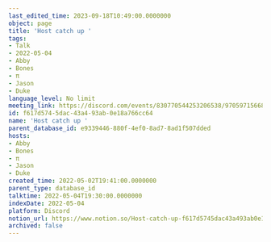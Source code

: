 ```yaml
---
last_edited_time: 2023-09-18T10:49:00.0000000
object: page
title: 'Host catch up '
tags:
- Talk
- 2022-05-04
- Abby
- Bones
- π
- Jason
- Duke
language_level: No limit
meeting_link: https://discord.com/events/830770544253206538/970597156681568276
id: f617d574-5dac-43a4-93ab-0e18a766cc64
name: 'Host catch up '
parent_database_id: e9339446-880f-4ef0-8ad7-8ad1f507dded
hosts:
- Abby
- Bones
- π
- Jason
- Duke
created_time: 2022-05-02T19:41:00.0000000
parent_type: database_id
talktime: 2022-05-04T19:30:00.0000000
indexDate: 2022-05-04
platform: Discord
notion_url: https://www.notion.so/Host-catch-up-f617d5745dac43a493ab0e18a766cc64
archived: false
---
```





